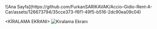 <ANA SAYFA>
![Ana Sayfa](https://github.com/FurkanSARIKAVAK/Accio-Gidio-Rent-A-Car/assets/126673794/35cce373-f6f1-49f5-b516-2dc90ea09c04)

<KİRALAMA EKRANI>
![Kiralama Ekranı](https://github.com/FurkanSARIKAVAK/Accio-Gidio-Rent-A-Car/assets/126673794/a3ad08c6-24c8-4727-bd62-107dc383006f)
